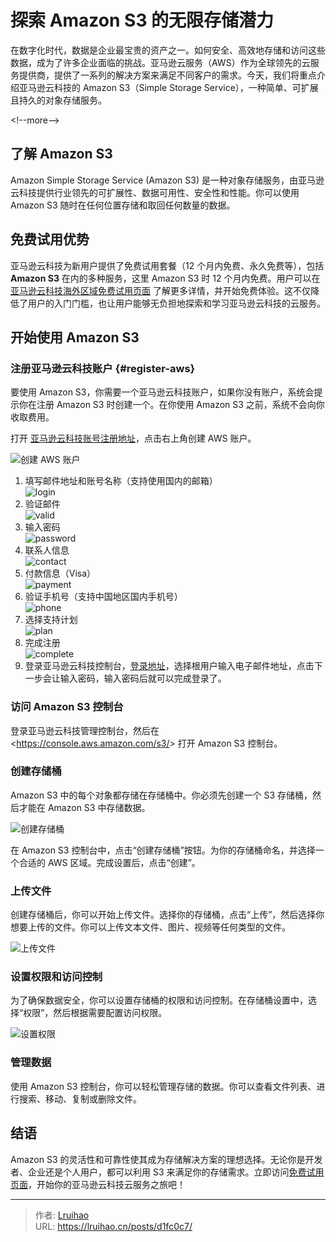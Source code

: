 # 探索 Amazon S3 的无限存储潜力


在数字化时代，数据是企业最宝贵的资产之一。如何安全、高效地存储和访问这些数据，成为了许多企业面临的挑战。亚马逊云服务（AWS）作为全球领先的云服务提供商，提供了一系列的解决方案来满足不同客户的需求。今天，我们将重点介绍亚马逊云科技的 Amazon S3（Simple Storage Service），一种简单、可扩展且持久的对象存储服务。

&lt;!--more--&gt;

## 了解 Amazon S3

Amazon Simple Storage Service (Amazon S3) 是一种对象存储服务，由亚马逊云科技提供行业领先的可扩展性、数据可用性、安全性和性能。你可以使用 Amazon S3 随时在任何位置存储和取回任何数量的数据。

## 免费试用优势

亚马逊云科技为新用户提供了免费试用套餐（12 个月内免费、永久免费等），包括 **Amazon S3** 在内的多种服务，这里 Amazon S3 时 12 个月内免费。用户可以在 [亚马逊云科技海外区域免费试用页面](https://aws.amazon.com/cn/free/) 了解更多详情，并开始免费体验。这不仅降低了用户的入门门槛，也让用户能够无负担地探索和学习亚马逊云科技的云服务。

## 开始使用 Amazon S3

### 注册亚马逊云科技账户 {#register-aws}

要使用 Amazon S3，你需要一个亚马逊云科技账户，如果你没有账户，系统会提示你在注册 Amazon S3 时创建一个。在你使用 Amazon S3 之前，系统不会向你收取费用。

打开 [亚马逊云科技账号注册地址](https://aws.amazon.com/cn/q/?sc_channel=seo&amp;sc_campaign=blog1210)，点击右上角创建 AWS 账户。

![创建 AWS 账户](../aws-ec2/images/23_1693042834.png)

1. 填写邮件地址和账号名称（支持使用国内的邮箱）\
   ![login](../aws-ec2/images/23_1693043425.png)
2. 验证邮件\
   ![valid](../aws-ec2/images/23_1693043626.png)
3. 输入密码\
   ![password](../aws-ec2/images/23_1693043910.png)
4. 联系人信息\
   ![contact](../aws-ec2/images/23_1693044220.png)
5. 付款信息（Visa）\
   ![payment](../aws-ec2/images/23_1693044537.png)
6. 验证手机号（支持中国地区国内手机号）\
   ![phone](../aws-ec2/images/23_1693044806.png)
7. 选择支持计划\
   ![plan](../aws-ec2/images/23_1693045029.png)
8. 完成注册\
   ![complete](../aws-ec2/images/23_1693045100.png)
9. 登录亚马逊云科技控制台，[登录地址](https://console.aws.amazon.com/console/home)，选择根用户输入电子邮件地址，点击下一步会让输入密码，输入密码后就可以完成登录了。

### 访问 Amazon S3 控制台

登录亚马逊云科技管理控制台，然后在 &lt;https://console.aws.amazon.com/s3/&gt; 打开 Amazon S3 控制台。

### 创建存储桶

Amazon S3 中的每个对象都存储在存储桶中。你必须先创建一个 S3 存储桶，然后才能在 Amazon S3 中存储数据。

![创建存储桶](images/24_1720333244.webp)

在 Amazon S3 控制台中，点击“创建存储桶”按钮。为你的存储桶命名，并选择一个合适的 AWS 区域。完成设置后，点击“创建”。

### 上传文件

创建存储桶后，你可以开始上传文件。选择你的存储桶，点击“上传”，然后选择你想要上传的文件。你可以上传文本文件、图片、视频等任何类型的文件。

![上传文件](images/24_1720333844.webp)

### 设置权限和访问控制

为了确保数据安全，你可以设置存储桶的权限和访问控制。在存储桶设置中，选择“权限”，然后根据需要配置访问权限。

![设置权限](images/24_1720333915.webp)

### 管理数据

使用 Amazon S3 控制台，你可以轻松管理存储的数据。你可以查看文件列表、进行搜索、移动、复制或删除文件。

## 结语

Amazon S3 的灵活性和可靠性使其成为存储解决方案的理想选择。无论你是开发者、企业还是个人用户，都可以利用 S3 来满足你的存储需求。立即访问[免费试用页面](https://aws.amazon.com/cn/free/)，开始你的亚马逊云科技云服务之旅吧！


---

> 作者: [Lruihao](https://github.com/Lruihao)  
> URL: https://lruihao.cn/posts/d1fc0c7/  

